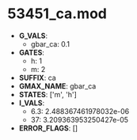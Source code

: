 # 53451_ca.mod

- **G_VALS**:
  - gbar_ca: 0.1
- **GATES**:
  - h: 1
  - m: 2
- **SUFFIX**: ca
- **GMAX_NAME**: gbar_ca
- **STATES**: ['m', 'h']
- **I_VALS**:
  - 6.3: 2.488367461978032e-06
  - 37: 3.209363953250427e-05
- **ERROR_FLAGS**: []
